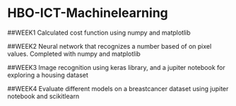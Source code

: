 # HBO-ICT-Machinelearning

##WEEK1
Calculated cost function using numpy and matplotlib

##WEEK2
Neural network that recognizes a number based of on pixel values. Completed with numpy and matplotlib

##WEEK3
Image recognition using keras library, and a jupiter notebook for exploring a housing dataset

##WEEK4
Evaluate different models on a breastcancer dataset using jupiter notebook and scikitlearn

